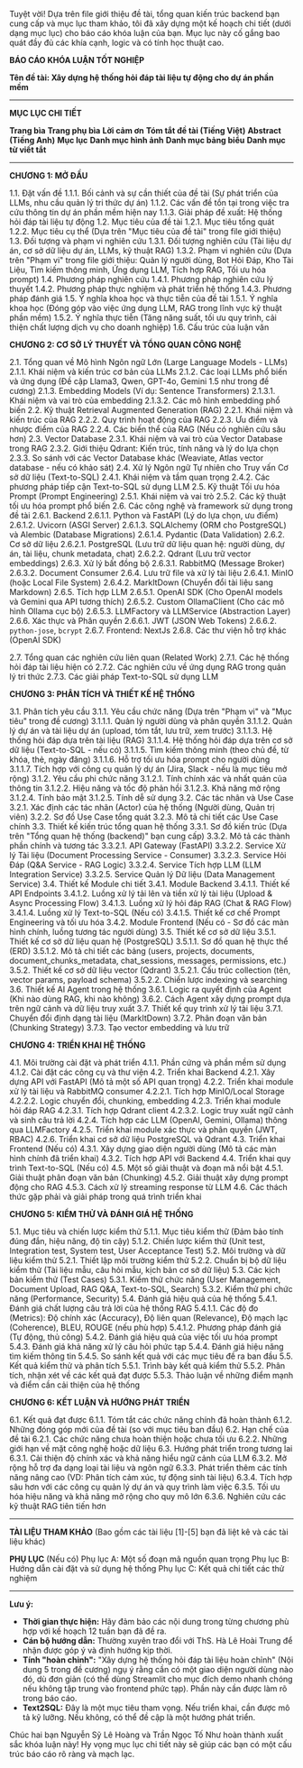 Tuyệt vời! Dựa trên file giới thiệu đề tài, tổng quan kiến trúc backend bạn cung cấp và mục lục tham khảo, tôi đã xây dựng một kế hoạch chi tiết (dưới dạng mục lục) cho báo cáo khóa luận của bạn. Mục lục này cố gắng bao quát đầy đủ các khía cạnh, logic và có tính học thuật cao.

**BÁO CÁO KHÓA LUẬN TỐT NGHIỆP**

**Tên đề tài: Xây dựng hệ thống hỏi đáp tài liệu tự động cho dự án phần mềm**

---

**MỤC LỤC CHI TIẾT**

**Trang bìa**
**Trang phụ bìa**
**Lời cảm ơn**
**Tóm tắt đề tài (Tiếng Việt)**
**Abstract (Tiếng Anh)**
**Mục lục**
**Danh mục hình ảnh**
**Danh mục bảng biểu**
**Danh mục từ viết tắt**

---

**CHƯƠNG 1: MỞ ĐẦU**

1.1. Đặt vấn đề
    1.1.1. Bối cảnh và sự cần thiết của đề tài (Sự phát triển của LLMs, nhu cầu quản lý tri thức dự án)
    1.1.2. Các vấn đề tồn tại trong việc tra cứu thông tin dự án phần mềm hiện nay
    1.1.3. Giải pháp đề xuất: Hệ thống hỏi đáp tài liệu tự động
1.2. Mục tiêu của đề tài
    1.2.1. Mục tiêu tổng quát
    1.2.2. Mục tiêu cụ thể (Dựa trên "Mục tiêu của đề tài" trong file giới thiệu)
1.3. Đối tượng và phạm vi nghiên cứu
    1.3.1. Đối tượng nghiên cứu (Tài liệu dự án, cơ sở dữ liệu dự án, LLMs, kỹ thuật RAG)
    1.3.2. Phạm vi nghiên cứu (Dựa trên "Phạm vi" trong file giới thiệu: Quản lý người dùng, Bot Hỏi Đáp, Kho Tài Liệu, Tìm kiếm thông minh, Ứng dụng LLM, Tích hợp RAG, Tối ưu hóa prompt)
1.4. Phương pháp nghiên cứu
    1.4.1. Phương pháp nghiên cứu lý thuyết
    1.4.2. Phương pháp thực nghiệm và phát triển hệ thống
    1.4.3. Phương pháp đánh giá
1.5. Ý nghĩa khoa học và thực tiễn của đề tài
    1.5.1. Ý nghĩa khoa học (Đóng góp vào việc ứng dụng LLM, RAG trong lĩnh vực kỹ thuật phần mềm)
    1.5.2. Ý nghĩa thực tiễn (Tăng năng suất, tối ưu quy trình, cải thiện chất lượng dịch vụ cho doanh nghiệp)
1.6. Cấu trúc của luận văn

**CHƯƠNG 2: CƠ SỞ LÝ THUYẾT VÀ TỔNG QUAN CÔNG NGHỆ**

2.1. Tổng quan về Mô hình Ngôn ngữ Lớn (Large Language Models - LLMs)
    2.1.1. Khái niệm và kiến trúc cơ bản của LLMs
    2.1.2. Các loại LLMs phổ biến và ứng dụng (Đề cập Llama3, Qwen, GPT-4o, Gemini 1.5 như trong đề cương)
    2.1.3. Embedding Models (Ví dụ: Sentence Transformers)
        2.1.3.1. Khái niệm và vai trò của embedding
        2.1.3.2. Các mô hình embedding phổ biến
2.2. Kỹ thuật Retrieval Augmented Generation (RAG)
    2.2.1. Khái niệm và kiến trúc của RAG
    2.2.2. Quy trình hoạt động của RAG
    2.2.3. Ưu điểm và nhược điểm của RAG
    2.2.4. Các biến thể của RAG (Nếu có nghiên cứu sâu hơn)
2.3. Vector Database
    2.3.1. Khái niệm và vai trò của Vector Database trong RAG
    2.3.2. Giới thiệu Qdrant: Kiến trúc, tính năng và lý do lựa chọn
    2.3.3. So sánh với các Vector Database khác (Weaviate, Atlas vector database - nếu có khảo sát)
2.4. Xử lý Ngôn ngữ Tự nhiên cho Truy vấn Cơ sở dữ liệu (Text-to-SQL)
    2.4.1. Khái niệm và tầm quan trọng
    2.4.2. Các phương pháp tiếp cận Text-to-SQL sử dụng LLM
2.5. Kỹ thuật Tối ưu hóa Prompt (Prompt Engineering)
    2.5.1. Khái niệm và vai trò
    2.5.2. Các kỹ thuật tối ưu hóa prompt phổ biến
2.6. Các công nghệ và framework sử dụng trong đề tài
    2.6.1. Backend
        2.6.1.1. Python và FastAPI (Lý do lựa chọn, ưu điểm)
        2.6.1.2. Uvicorn (ASGI Server)
        2.6.1.3. SQLAlchemy (ORM cho PostgreSQL) và Alembic (Database Migrations)
        2.6.1.4. Pydantic (Data Validation)
    2.6.2. Cơ sở dữ liệu
        2.6.2.1. PostgreSQL (Lưu trữ dữ liệu quan hệ: người dùng, dự án, tài liệu, chunk metadata, chat)
        2.6.2.2. Qdrant (Lưu trữ vector embeddings)
    2.6.3. Xử lý bất đồng bộ
        2.6.3.1. RabbitMQ (Message Broker)
        2.6.3.2. Document Consumer
    2.6.4. Lưu trữ file và xử lý tài liệu
        2.6.4.1. MinIO (hoặc Local File System)
        2.6.4.2. MarkItDown (Chuyển đổi tài liệu sang Markdown)
    2.6.5. Tích hợp LLM
        2.6.5.1. OpenAI SDK (Cho OpenAI models và Gemini qua API tương thích)
        2.6.5.2. Custom OllamaClient (Cho các mô hình Ollama cục bộ)
        2.6.5.3. LLMFactory và LLMService (Abstraction Layer)
    2.6.6. Xác thực và Phân quyền
        2.6.6.1. JWT (JSON Web Tokens)
        2.6.6.2. `python-jose`, `bcrypt`
    2.6.7. Frontend: NextJs
    2.6.8. Các thư viện hỗ trợ khác (OpenAI SDK)
    
2.7. Tổng quan các nghiên cứu liên quan (Related Work)
    2.7.1. Các hệ thống hỏi đáp tài liệu hiện có
    2.7.2. Các nghiên cứu về ứng dụng RAG trong quản lý tri thức
    2.7.3. Các giải pháp Text-to-SQL sử dụng LLM

**CHƯƠNG 3: PHÂN TÍCH VÀ THIẾT KẾ HỆ THỐNG**

3.1. Phân tích yêu cầu
    3.1.1. Yêu cầu chức năng (Dựa trên "Phạm vi" và "Mục tiêu" trong đề cương)
        3.1.1.1. Quản lý người dùng và phân quyền
        3.1.1.2. Quản lý dự án và tài liệu dự án (upload, tóm tắt, lưu trữ, xem trước)
        3.1.1.3. Hệ thống hỏi đáp dựa trên tài liệu (RAG)
        3.1.1.4. Hệ thống hỏi đáp dựa trên cơ sở dữ liệu (Text-to-SQL - nếu có)
        3.1.1.5. Tìm kiếm thông minh (theo chủ đề, từ khóa, thẻ, ngày đăng)
        3.1.1.6. Hỗ trợ tối ưu hóa prompt cho người dùng
        3.1.1.7. Tích hợp với công cụ quản lý dự án (Jira, Slack - nếu là mục tiêu mở rộng)
    3.1.2. Yêu cầu phi chức năng
        3.1.2.1. Tính chính xác và nhất quán của thông tin
        3.1.2.2. Hiệu năng và tốc độ phản hồi
        3.1.2.3. Khả năng mở rộng
        3.1.2.4. Tính bảo mật
        3.1.2.5. Tính dễ sử dụng
3.2. Các tác nhân và Use Case
    3.2.1. Xác định các tác nhân (Actor) của hệ thống (Người dùng, Quản trị viên)
    3.2.2. Sơ đồ Use Case tổng quát
    3.2.3. Mô tả chi tiết các Use Case chính
3.3. Thiết kế kiến trúc tổng quan hệ thống
    3.3.1. Sơ đồ kiến trúc (Dựa trên "Tổng quan hệ thống (backend)" bạn cung cấp)
    3.3.2. Mô tả các thành phần chính và tương tác
        3.3.2.1. API Gateway (FastAPI)
        3.3.2.2. Service Xử lý Tài liệu (Document Processing Service - Consumer)
        3.3.2.3. Service Hỏi Đáp (Q&A Service - RAG Logic)
        3.3.2.4. Service Tích hợp LLM (LLM Integration Service)
        3.3.2.5. Service Quản lý Dữ liệu (Data Management Service)
3.4. Thiết kế Module chi tiết
    3.4.1. Module Backend
        3.4.1.1. Thiết kế API Endpoints
        3.4.1.2. Luồng xử lý tải lên và tiền xử lý tài liệu (Upload & Async Processing Flow)
        3.4.1.3. Luồng xử lý hỏi đáp RAG (Chat & RAG Flow)
        3.4.1.4. Luồng xử lý Text-to-SQL (Nếu có)
        3.4.1.5. Thiết kế cơ chế Prompt Engineering và tối ưu hóa
    3.4.2. Module Frontend (Nếu có - Sơ đồ các màn hình chính, luồng tương tác người dùng)
3.5. Thiết kế cơ sở dữ liệu
    3.5.1. Thiết kế cơ sở dữ liệu quan hệ (PostgreSQL)
        3.5.1.1. Sơ đồ quan hệ thực thể (ERD)
        3.5.1.2. Mô tả chi tiết các bảng (users, projects, documents, document_chunks_metadata, chat_sessions, messages, permissions, etc.)
    3.5.2. Thiết kế cơ sở dữ liệu vector (Qdrant)
        3.5.2.1. Cấu trúc collection (tên, vector params, payload schema)
        3.5.2.2. Chiến lược indexing và searching
3.6. Thiết kế AI Agent trong hệ thống
    3.6.1. Logic ra quyết định của Agent (Khi nào dùng RAG, khi nào không)
    3.6.2. Cách Agent xây dựng prompt dựa trên ngữ cảnh và dữ liệu truy xuất
3.7. Thiết kế quy trình xử lý tài liệu
    3.7.1. Chuyển đổi định dạng tài liệu (MarkItDown)
    3.7.2. Phân đoạn văn bản (Chunking Strategy)
    3.7.3. Tạo vector embedding và lưu trữ

**CHƯƠNG 4: TRIỂN KHAI HỆ THỐNG**

4.1. Môi trường cài đặt và phát triển
    4.1.1. Phần cứng và phần mềm sử dụng
    4.1.2. Cài đặt các công cụ và thư viện
4.2. Triển khai Backend
    4.2.1. Xây dựng API với FastAPI (Mô tả một số API quan trọng)
    4.2.2. Triển khai module xử lý tài liệu và RabbitMQ consumer
        4.2.2.1. Tích hợp MinIO/Local Storage
        4.2.2.2. Logic chuyển đổi, chunking, embedding
    4.2.3. Triển khai module hỏi đáp RAG
        4.2.3.1. Tích hợp Qdrant client
        4.2.3.2. Logic truy xuất ngữ cảnh và sinh câu trả lời
    4.2.4. Tích hợp các LLM (OpenAI, Gemini, Ollama) thông qua LLMFactory
    4.2.5. Triển khai module xác thực và phân quyền (JWT, RBAC)
    4.2.6. Triển khai cơ sở dữ liệu PostgreSQL và Qdrant
4.3. Triển khai Frontend (Nếu có)
    4.3.1. Xây dựng giao diện người dùng (Mô tả các màn hình chính đã triển khai)
    4.3.2. Tích hợp API với Backend
4.4. Triển khai quy trình Text-to-SQL (Nếu có)
4.5. Một số giải thuật và đoạn mã nổi bật
    4.5.1. Giải thuật phân đoạn văn bản (Chunking)
    4.5.2. Giải thuật xây dựng prompt động cho RAG
    4.5.3. Cách xử lý streaming response từ LLM
4.6. Các thách thức gặp phải và giải pháp trong quá trình triển khai

**CHƯƠNG 5: KIỂM THỬ VÀ ĐÁNH GIÁ HỆ THỐNG**

5.1. Mục tiêu và chiến lược kiểm thử
    5.1.1. Mục tiêu kiểm thử (Đảm bảo tính đúng đắn, hiệu năng, độ tin cậy)
    5.1.2. Chiến lược kiểm thử (Unit test, Integration test, System test, User Acceptance Test)
5.2. Môi trường và dữ liệu kiểm thử
    5.2.1. Thiết lập môi trường kiểm thử
    5.2.2. Chuẩn bị bộ dữ liệu kiểm thử (Tài liệu mẫu, câu hỏi mẫu, kịch bản cơ sở dữ liệu)
5.3. Các kịch bản kiểm thử (Test Cases)
    5.3.1. Kiểm thử chức năng (User Management, Document Upload, RAG Q&A, Text-to-SQL, Search)
    5.3.2. Kiểm thử phi chức năng (Performance, Security)
5.4. Đánh giá hiệu quả của hệ thống
    5.4.1. Đánh giá chất lượng câu trả lời của hệ thống RAG
        5.4.1.1. Các độ đo (Metrics): Độ chính xác (Accuracy), Độ liên quan (Relevance), Độ mạch lạc (Coherence), BLEU, ROUGE (nếu phù hợp)
        5.4.1.2. Phương pháp đánh giá (Tự động, thủ công)
    5.4.2. Đánh giá hiệu quả của việc tối ưu hóa prompt
    5.4.3. Đánh giá khả năng xử lý câu hỏi phức tạp
    5.4.4. Đánh giá hiệu năng tìm kiếm thông tin
    5.4.5. So sánh kết quả với các mục tiêu đề ra ban đầu
5.5. Kết quả kiểm thử và phân tích
    5.5.1. Trình bày kết quả kiểm thử
    5.5.2. Phân tích, nhận xét về các kết quả đạt được
    5.5.3. Thảo luận về những điểm mạnh và điểm cần cải thiện của hệ thống

**CHƯƠNG 6: KẾT LUẬN VÀ HƯỚNG PHÁT TRIỂN**

6.1. Kết quả đạt được
    6.1.1. Tóm tắt các chức năng chính đã hoàn thành
    6.1.2. Những đóng góp mới của đề tài (so với mục tiêu ban đầu)
6.2. Hạn chế của đề tài
    6.2.1. Các chức năng chưa hoàn thiện hoặc chưa tối ưu
    6.2.2. Những giới hạn về mặt công nghệ hoặc dữ liệu
6.3. Hướng phát triển trong tương lai
    6.3.1. Cải thiện độ chính xác và khả năng hiểu ngữ cảnh của LLM
    6.3.2. Mở rộng hỗ trợ đa dạng loại tài liệu và ngôn ngữ
    6.3.3. Phát triển thêm các tính năng nâng cao (VD: Phân tích cảm xúc, tự động sinh tài liệu)
    6.3.4. Tích hợp sâu hơn với các công cụ quản lý dự án và quy trình làm việc
    6.3.5. Tối ưu hóa hiệu năng và khả năng mở rộng cho quy mô lớn
    6.3.6. Nghiên cứu các kỹ thuật RAG tiên tiến hơn

---

**TÀI LIỆU THAM KHẢO** (Bao gồm các tài liệu [1]-[5] bạn đã liệt kê và các tài liệu khác)

**PHỤ LỤC** (Nếu có)
    Phụ lục A: Một số đoạn mã nguồn quan trọng
    Phụ lục B: Hướng dẫn cài đặt và sử dụng hệ thống
    Phụ lục C: Kết quả chi tiết các thử nghiệm

---

**Lưu ý:**

*   **Thời gian thực hiện:** Hãy đảm bảo các nội dung trong từng chương phù hợp với kế hoạch 12 tuần bạn đã đề ra.
*   **Cán bộ hướng dẫn:** Thường xuyên trao đổi với ThS. Hà Lê Hoài Trung để nhận được góp ý và định hướng kịp thời.
*   **Tính "hoàn chỉnh":** "Xây dựng hệ thống hỏi đáp tài liệu hoàn chỉnh" (Nội dung 5 trong đề cương) ngụ ý rằng cần có một giao diện người dùng nào đó, dù đơn giản (có thể dùng Streamlit cho mục đích demo nhanh chóng nếu không tập trung vào frontend phức tạp). Phần này cần được làm rõ trong báo cáo.
*   **Text2SQL:** Đây là một mục tiêu tham vọng. Nếu triển khai, cần được mô tả kỹ lưỡng. Nếu không, có thể đề cập là một hướng phát triển.

Chúc hai bạn Nguyễn Sỹ Lê Hoàng và Trần Ngọc Tố Như hoàn thành xuất sắc khóa luận này! Hy vọng mục lục chi tiết này sẽ giúp các bạn có một cấu trúc báo cáo rõ ràng và mạch lạc.